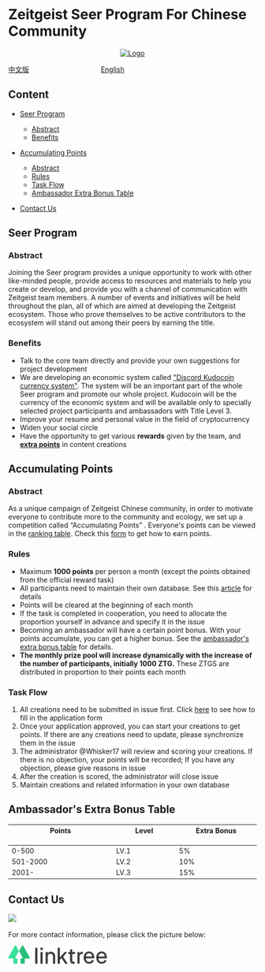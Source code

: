 # Zeitgeist Seer Program For Chinese Community

<p align="center">
  <a href="https://zeitgeist-seer.com/">
    <img src="https://blog.zeitgeist.pm/content/images/size/w2000/2021/07/Seer-Program-BLOG-Thumb.jpg" alt="Logo">
  </a>
</p>


[中文版](https://github.com/Whisker17/Seer-For-China/blob/main/README.md)      &nbsp; &nbsp; &nbsp; &nbsp; &nbsp; &nbsp; &nbsp; &nbsp; &nbsp; &nbsp; &nbsp; &nbsp; &nbsp; &nbsp; &nbsp; &nbsp; &nbsp; &nbsp;                [English](https://github.com/Whisker17/Seer-For-China/blob/main/README-en.md)



## Content

- [Seer Program](#Seer-Program)
  - [Abstract](#Abstract)
  - [Benefits](#Benefits)

- [Accumulating Points](#Accumulating-Points)
  - [Abstract](#Abstract-1)
  - [Rules](#Rules)
  - [Task Flow](#Task-Flow)
  - [Ambassador Extra Bonus Table](#Ambassador-Extra-Bonus-Table)
- [Contact Us](#Contact-Us)

## Seer Program

### Abstract

Joining the Seer program provides a unique opportunity to work with other like-minded people, provide access to resources and materials to help you create or develop, and provide you with a channel of communication with Zeitgeist team members. A number of events and initiatives will be held throughout the plan, all of which are aimed at developing the Zeitgeist ecosystem. Those who prove themselves to be active contributors to the ecosystem will stand out among their peers by earning the title.

### Benefits

- Talk to the core team directly and provide your own suggestions for project development
- We are developing an economic system called ["Discord Kudocoin currency system"](https://zeitgeist-seer.com/events). The system will be an important part of the whole Seer program and promote our whole project. Kudocoin will be the currency of the economic system and will be available only to specially selected project participants and ambassadors with Title Level 3.
- Improve your resume and personal value in the field of cryptocurrency
- Widen your social circle
- Have the opportunity to get various **rewards** given by the team, and [**extra points**](https://github.com/Whisker17/Seer-For-China/blob/main/bounty/README-en.md#independent-contribution) in content creations

## Accumulating Points

### Abstract

As a unique campaign of Zeitgeist Chinese community, in order to motivate everyone to contribute more to the community and ecology, we set up a competition called “Accumulating Points” . Everyone's points can be viewed in the [ranking table](https://github.com/Whisker17/Seer-For-China/blob/main/db/README.md). Check this [form](https://github.com/Whisker17/Seer-For-China/blob/main/bounty/README-en.md#tiered-rewards) to get how to earn points.

### Rules

- Maximum **1000 points** per person a month (except the points obtained from the official reward task)
- All participants need to maintain their own database. See this [article](https://github.com/Whisker17/Seer-For-China/blob/main/db/How-To-Build.md) for details 
- Points will be cleared at the beginning of each month
- If the task is completed in cooperation, you need to allocate the proportion yourself in advance and specify it in the issue
- Becoming an ambassador will have a certain point bonus. With your points accumulate, you can get a higher bonus. See the [ambassador's extra bonus table](https://github.com/Whisker17/Seer-For-China/blob/main/README-en.md#ambassadors-extra-bonus-table) for details.
- **The monthly prize pool will increase dynamically with the increase of the number of participants, initially 1000 ZTG.** These ZTGS are distributed in proportion to their points each month

### Task Flow

1. All creations need to be submitted in issue first. Click [here](https://github.com/Whisker17/Seer-For-China/blob/main/bounty/How-To-Apply.md ) to see how to fill in the application form
2. Once your application approved, you can start your creations to get points. If there are any creations need to update, please synchronize them in the issue
3. The administrator @Whisker17 will review and scoring your creations. If there is no objection, your points will be recorded; If you have any objection, please give reasons in issue
4. After the creation is scored, the administrator will close issue
5. Maintain creations and related information in your own database

## Ambassador's Extra Bonus Table

| Points<img width=200/> | Level<img width=100/> | Extra Bonus<img width=100/> |
| ---------------------- | --------------------- | --------------------------- |
| 0-500                  | LV.1                  | 5%                          |
| 501-2000               | LV.2                  | 10%                         |
| 2001-                  | LV.3                  | 15%                         |

## Contact Us

![](https://raw.githubusercontent.com/Whisker17/ImageStoreService/main/%E6%90%9C%E4%B8%80%E6%90%9C%E5%8A%A0%E4%BA%8C%E7%BB%B4%E7%A0%81-%E7%BB%BF%E8%89%B2.png)

For more contact information, please click the picture below:

<a href="https://linktr.ee/zeitgeistcn">
  <img align="left" alt="Zeitgeist Official Discord" width="200px" src="https://raw.githubusercontent.com/Whisker17/ImageStoreService/main/Icon%20Linktree.png" /></a> 

<br>
